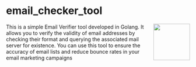 # email_checker_tool
<div align="left"><img align="right" width="100" height="100" src="https://github.com/hemantchaurasia2002/slack_age_bot/assets/62471000/c0127867-4f69-416d-89fc-210e5d6e6b65">This is a simple Email Verifier tool developed in Golang. It allows you to verify the validity of email addresses by checking their format and querying the associated mail server for existence. You can use this tool to ensure the accuracy of email lists and reduce bounce rates in your email marketing campaigns</div>
